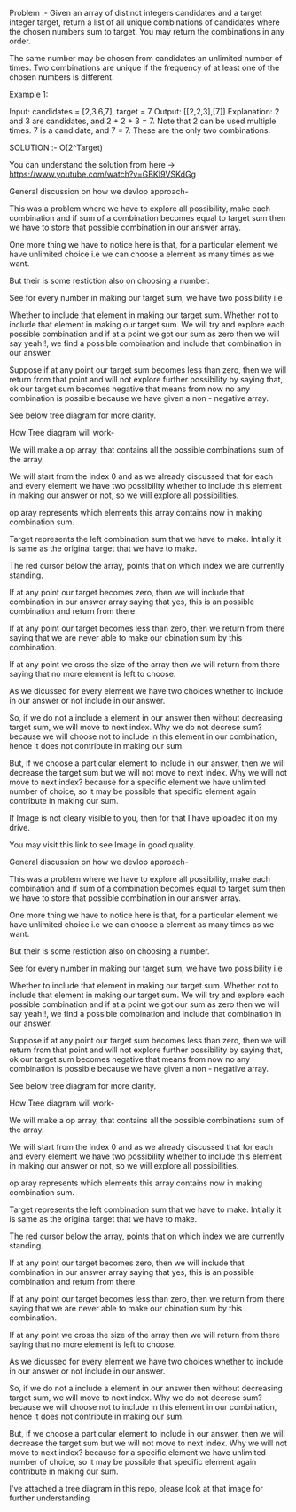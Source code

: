 Problem :- 
Given an array of distinct integers candidates and a target integer target, return a list of all unique combinations of candidates where the chosen numbers sum to target. You may return the combinations in any order.

The same number may be chosen from candidates an unlimited number of times. Two combinations are unique if the frequency of at least one of the chosen numbers is different.

Example 1:

Input: candidates = [2,3,6,7], target = 7
Output: [[2,2,3],[7]]
Explanation:
2 and 3 are candidates, and 2 + 2 + 3 = 7. Note that 2 can be used multiple times.
7 is a candidate, and 7 = 7.
These are the only two combinations.

SOLUTION :- O(2^Target)

You can understand the solution from here -> https://www.youtube.com/watch?v=GBKI9VSKdGg

General discussion on how we devlop approach-

This was a problem where we have to explore all possibility, make each combination and if sum of a combination becomes equal to target sum then we have to store that possible combination in our answer array.

One more thing we have to notice here is that, for a particular element we have unlimited choice i.e we can choose a element as many times as we want.

But their is some restiction also on choosing a number.

See for every number in making our target sum, we have two possibility i.e

Whether to include that element in making our target sum.
Whether not to include that element in making our target sum.
We will try and explore each possible combination and if at a point we got our sum as zero then we will say yeah!!, we find a possible combination and include that combination in our answer.

Suppose if at any point our target sum becomes less than zero, then we will return from that point and will not explore further possibility by saying that, ok our target sum becomes negative that means from now no any combination is possible because we have given a non - negative array.

See below tree diagram for more clarity.

How Tree diagram will work-

We will make a op array, that contains all the possible combinations sum of the array.

We will start from the index 0 and as we already discussed that for each and every element we have two possibility whether to include this element in making our answer or not, so we will explore all possibilities.

op aray represents which elements this array contains now in making combination sum.

Target represents the left combination sum that we have to make. Intially it is same as the original target that we have to make.

The red cursor below the array, points that on which index we are currently standing.

If at any point our target becomes zero, then we will include that combination in our answer array saying that yes, this is an possible combination and return from there.

If at any point our target becomes less than zero, then we return from there saying that we are never able to make our cbination sum by this combination.

If at any point we cross the size of the array then we will return from there saying that no more element is left to choose.

As we dicussed for every element we have two choices whether to include in our answer or not include in our answer.

So, if we do not a include a element in our answer then without decreasing target sum, we will move to next index. Why we do not decrese sum? because we will choose not to include in this element in our combination, hence it does not contribute in making our sum.

But, if we choose a particular element to include in our answer, then we will decrease the target sum but we will not move to next index. Why we will not move to next index? because for a specific element we have unlimited number of choice, so it may be possible that specific element again contribute in making our sum.

If Image is not cleary visible to you, then for that I have uploaded it on my drive.

You may visit this link to see Image in good quality.

General discussion on how we devlop approach-

This was a problem where we have to explore all possibility, make each combination and if sum of a combination becomes equal to target sum then we have to store that possible combination in our answer array.

One more thing we have to notice here is that, for a particular element we have unlimited choice i.e we can choose a element as many times as we want.

But their is some restiction also on choosing a number.

See for every number in making our target sum, we have two possibility i.e

Whether to include that element in making our target sum.
Whether not to include that element in making our target sum.
We will try and explore each possible combination and if at a point we got our sum as zero then we will say yeah!!, we find a possible combination and include that combination in our answer.

Suppose if at any point our target sum becomes less than zero, then we will return from that point and will not explore further possibility by saying that, ok our target sum becomes negative that means from now no any combination is possible because we have given a non - negative array.

See below tree diagram for more clarity.

How Tree diagram will work-

We will make a op array, that contains all the possible combinations sum of the array.

We will start from the index 0 and as we already discussed that for each and every element we have two possibility whether to include this element in making our answer or not, so we will explore all possibilities.

op aray represents which elements this array contains now in making combination sum.

Target represents the left combination sum that we have to make. Intially it is same as the original target that we have to make.

The red cursor below the array, points that on which index we are currently standing.

If at any point our target becomes zero, then we will include that combination in our answer array saying that yes, this is an possible combination and return from there.

If at any point our target becomes less than zero, then we return from there saying that we are never able to make our cbination sum by this combination.

If at any point we cross the size of the array then we will return from there saying that no more element is left to choose.

As we dicussed for every element we have two choices whether to include in our answer or not include in our answer.

So, if we do not a include a element in our answer then without decreasing target sum, we will move to next index. Why we do not decrese sum? because we will choose not to include in this element in our combination, hence it does not contribute in making our sum.

But, if we choose a particular element to include in our answer, then we will decrease the target sum but we will not move to next index. Why we will not move to next index? because for a specific element we have unlimited number of choice, so it may be possible that specific element again contribute in making our sum.

I've attached a tree diagram in this repo, please look at that image for further understanding